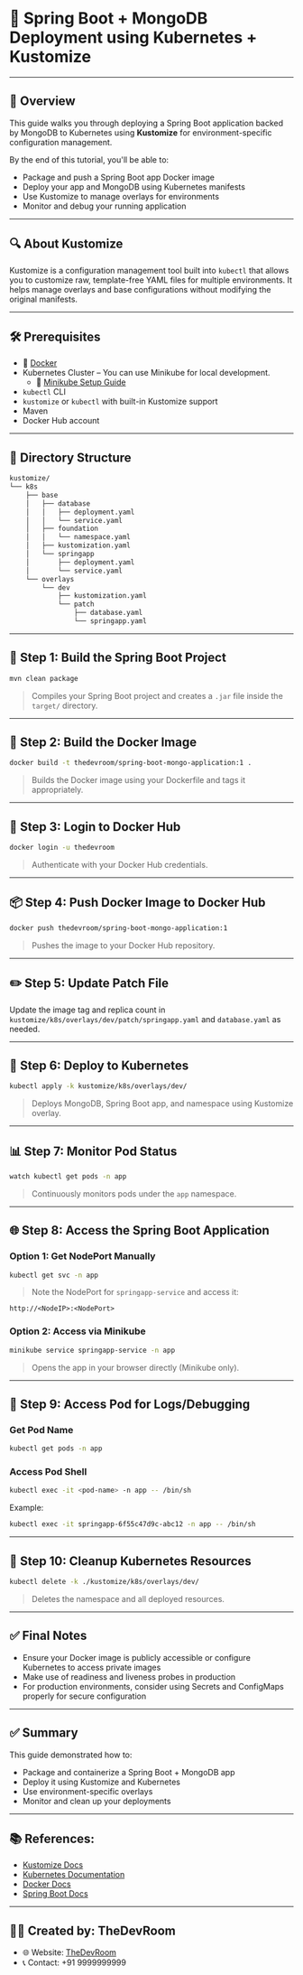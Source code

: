 
# 🚀 Spring Boot + MongoDB Deployment using Kubernetes + Kustomize

---
## 🧾 Overview
This guide walks you through deploying a Spring Boot application backed by MongoDB to Kubernetes using **Kustomize** for environment-specific configuration management.

By the end of this tutorial, you'll be able to:
- Package and push a Spring Boot app Docker image
- Deploy your app and MongoDB using Kubernetes manifests
- Use Kustomize to manage overlays for environments
- Monitor and debug your running application

---
## 🔍 About Kustomize
Kustomize is a configuration management tool built into `kubectl` that allows you to customize raw, template-free YAML files for multiple environments. It helps manage overlays and base configurations without modifying the original manifests.

---
## 🛠 Prerequisites
- 🐳 [Docker](https://github.com/localhost-devel/thedevroom/blob/master/TheDevRoom/docker/docker.md#-installation-guide)
- Kubernetes Cluster – You can use Minikube for local development.
    - 📘 [Minikube Setup Guide](hhttps://github.com/localhost-devel/thedevroom/blob/master/TheDevRoom/kubernetes-setup/setup-k8s/setup_minikube.md)
- `kubectl` CLI
- `kustomize` or `kubectl` with built-in Kustomize support
- Maven
- Docker Hub account

---
## 📁 Directory Structure
```bash
kustomize/
└── k8s
    ├── base
    │   ├── database
    │   │   ├── deployment.yaml
    │   │   └── service.yaml
    │   ├── foundation
    │   │   └── namespace.yaml
    │   ├── kustomization.yaml
    │   └── springapp
    │       ├── deployment.yaml
    │       └── service.yaml
    └── overlays
        └── dev
            ├── kustomization.yaml
            └── patch
                ├── database.yaml
                └── springapp.yaml
```

---
## 🔨 Step 1: Build the Spring Boot Project
```bash
mvn clean package
```
> Compiles your Spring Boot project and creates a `.jar` file inside the `target/` directory.

---
## 🐳 Step 2: Build the Docker Image
```bash
docker build -t thedevroom/spring-boot-mongo-application:1 .
```
> Builds the Docker image using your Dockerfile and tags it appropriately.

---
## 🔐 Step 3: Login to Docker Hub
```bash
docker login -u thedevroom
```
> Authenticate with your Docker Hub credentials.

---
## 📦 Step 4: Push Docker Image to Docker Hub
```bash
docker push thedevroom/spring-boot-mongo-application:1
```
> Pushes the image to your Docker Hub repository.

---
## ✏️ Step 5: Update Patch File
Update the image tag and replica count in `kustomize/k8s/overlays/dev/patch/springapp.yaml` and `database.yaml` as needed.

---
## 🚀 Step 6: Deploy to Kubernetes
```bash
kubectl apply -k kustomize/k8s/overlays/dev/
```
> Deploys MongoDB, Spring Boot app, and namespace using Kustomize overlay.

---
## 📊 Step 7: Monitor Pod Status
```bash
watch kubectl get pods -n app
```
> Continuously monitors pods under the `app` namespace.

---
## 🌐 Step 8: Access the Spring Boot Application

### Option 1: Get NodePort Manually
```bash
kubectl get svc -n app
```
> Note the NodePort for `springapp-service` and access it:
```
http://<NodeIP>:<NodePort>
```

### Option 2: Access via Minikube
```bash
minikube service springapp-service -n app
```
> Opens the app in your browser directly (Minikube only).

---
## 🔎 Step 9: Access Pod for Logs/Debugging

### Get Pod Name
```bash
kubectl get pods -n app
```

### Access Pod Shell
```bash
kubectl exec -it <pod-name> -n app -- /bin/sh
```
Example:
```bash
kubectl exec -it springapp-6f55c47d9c-abc12 -n app -- /bin/sh
```

---
## 🧹 Step 10: Cleanup Kubernetes Resources
```bash
kubectl delete -k ./kustomize/k8s/overlays/dev/
```
> Deletes the namespace and all deployed resources.

---
## ✅ Final Notes
- Ensure your Docker image is publicly accessible or configure Kubernetes to access private images
- Make use of readiness and liveness probes in production
- For production environments, consider using Secrets and ConfigMaps properly for secure configuration

---
## ✅ Summary
This guide demonstrated how to:
- Package and containerize a Spring Boot + MongoDB app
- Deploy it using Kustomize and Kubernetes
- Use environment-specific overlays
- Monitor and clean up your deployments

---
## 📚 References:
- [Kustomize Docs](https://kubectl.docs.kubernetes.io/pages/app_management/introduction.html)
- [Kubernetes Documentation](https://kubernetes.io/docs/)
- [Docker Docs](https://docs.docker.com/)
- [Spring Boot Docs](https://spring.io/projects/spring-boot)

---
## 👨‍💻 Created by: TheDevRoom
- 🌐 Website: [TheDevRoom](https://github.com/localhost-devel/localhost-devel/blob/master/README.md)
- 📞 Contact: +91 9999999999